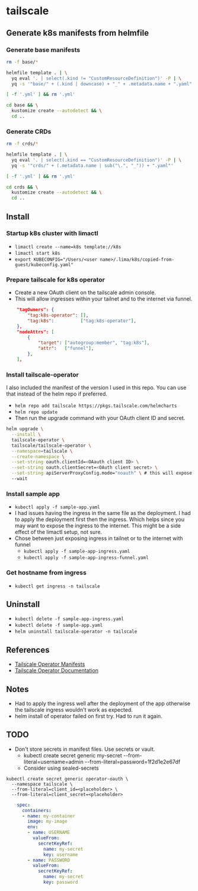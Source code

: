 # tailscale

## Generate k8s manifests from helmfile

### Generate base manifests

```bash
rm -f base/*

helmfile template . | \
  yq eval '. | select(.kind != "CustomResourceDefinition")' -P | \
  yq -s '"base/" + (.kind | downcase) + "_" + .metadata.name + ".yaml"'

[ -f '.yml' ] && rm '.yml'

cd base && \
  kustomize create --autodetect && \
  cd ..
```

### Generate CRDs

```bash
rm -f crds/*

helmfile template . | \
  yq eval '. | select(.kind == "CustomResourceDefinition")' -P | \
  yq -s '"crds/" + (.metadata.name | sub("\.", "_")) + ".yaml"'

[ -f '.yml' ] && rm '.yml'

cd crds && \
  kustomize create --autodetect && \
  cd ..
```

## Install

### Startup k8s cluster with limactl

- `limactl create --name=k8s template://k8s`
- `limactl start k8s`
- `export KUBECONFIG="/Users/<user name>/.lima/k8s/copied-from-guest/kubeconfig.yaml"`

### Prepare tailscale for k8s operator

- Create a new OAuth client on the tailscale admin console.
- This will allow ingresses within your tailnet and to the internet via funnel.

```json
    "tagOwners": {
        "tag:k8s-operator": [],
        "tag:k8s":          ["tag:k8s-operator"],
    },
    "nodeAttrs": [
        {
            "target": ["autogroup:member", "tag:k8s"],
            "attr":   ["funnel"],
        },
    ],
```

### Install tailscale-operator

I also included the manifest of the version I used in this repo. You can use that instead of the helm repo if preferred.

- `helm repo add tailscale https://pkgs.tailscale.com/helmcharts`
- `helm repo update`
- Then run the upgrade command with your OAuth client ID and secret.

```bash
helm upgrade \
  --install \
  tailscale-operator \
  tailscale/tailscale-operator \
  --namespace=tailscale \
  --create-namespace \
  --set-string oauth.clientId=<OAauth client ID> \
  --set-string oauth.clientSecret=<OAuth client secret> \
  --set-string apiServerProxyConfig.mode="noauth" \ # this will expose the kube-apiserver to the tailnet
  --wait
```

### Install sample app

- `kubectl apply -f sample-app.yaml`
- I had issues having the ingress in the same file as the deployment. I had to apply the deployment first then the ingress. Which helps since you may want to expose the ingress to the internet. This might be a side effect of the limactl setup, not sure.
- Chose between just exposing ingress in tailnet or to the internet with funnel
  - `kubectl apply -f sample-app-ingress.yaml`
  - `kubectl apply -f sample-app-ingress-funnel.yaml`

### Get hostname from ingress

- `kubectl get ingress -n tailscale`

## Uninstall

- `kubectl delete -f sample-app-ingress.yaml`
- `kubectl delete -f sample-app.yaml`
- `helm uninstall tailscale-operator -n tailscale`

## References

- [Tailscale Operator Manifests](https://github.com/tailscale/tailscale/blob/main/cmd/k8s-operator/deploy/manifests/operator.yaml)
- [Tailscale Operator Documentation](https://tailscale.com/kb/1236/kubernetes-operator)

## Notes

- Had to apply the ingress well after the deployment of the app otherwise the tailscale ingress wouldn't work as expected.
- helm install of operator failed on first try. Had to run it again.

## TODO

- Don't store secrets in manifest files. Use secrets or vault.
  - kubectl create secret generic my-secret --from-literal=username=admin --from-literal=password=1f2d1e2e67df
  - Consider using sealed-secrets

```shell
kubectl create secret generic operator-oauth \
  --namespace tailscale \
  --from-literal=client_id=<placeholder> \
  --from-literal=client_secret=<placeholder>
```

```yaml
    spec:
      containers:
      - name: my-container
        image: my-image
        env:
        - name: USERNAME
          valueFrom:
            secretKeyRef:
              name: my-secret
              key: username
        - name: PASSWORD
          valueFrom:
            secretKeyRef:
              name: my-secret
              key: password
```
